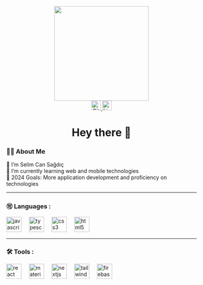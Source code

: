 <div align="center">
  <img height="250" src="https://camo.githubusercontent.com/04a9749bea37f06a808860dc70308c4782ca5df5ab43e4d3b2d313ace17088a4/68747470733a2f2f6d65646961342e67697068792e636f6d2f6d656469612f487363444c7a6b4f38454f546d676b6851502f67697068792e6769663f6369643d65636630356534373032686c6f6a32323369626c6f657674337a6869326c72776378776a7361736b6263356872367a33267269643d67697068792e6769662663743d67"  />
</div>

<div align="center">
  <a href="https://github.com/selimcansagdic/" target="_blank">
    <img src="https://img.shields.io/static/v1?message=GitHub&logo=github&label=&color=333333&logoColor=white&labelColor=333333&style=for-the-badge" height="25" alt="GitHub logo" />
  </a>
  <a href="https://www.linkedin.com/in/selim-can-sağdiç-550548248/" target="_blank">
    <img src="https://img.shields.io/static/v1?message=LinkedIn&logo=linkedin&label=&color=0077B5&logoColor=white&labelColor=0077B5&style=for-the-badge" height="25" alt="LinkedIn logo" />
  </a>
</div>

<h1 align="center">Hey there 👋</h1>

<h3 align="left">👨‍💻  About Me</h3>

<p align="left">👋 I’m Selim Can Sağdıç<br>🌱 I’m currently learning web and mobile technologies<br>🚀 2024 Goals: More application development and proficiency on technologies</p>

<hr>

<h3 align="left">🉑  Languages :</h3>

<div align="left">
  <img src="https://cdn.jsdelivr.net/gh/devicons/devicon/icons/javascript/javascript-original.svg" height="40" alt="javascript logo"  />
  <img width="12" />
  <img src="https://cdn.jsdelivr.net/gh/devicons/devicon/icons/typescript/typescript-original.svg" height="40" alt="typescript logo"  />
  <img width="12" />
  <img src="https://cdn.jsdelivr.net/gh/devicons/devicon/icons/css3/css3-original.svg" height="40" alt="css3 logo"  />
  <img width="12" />
  <img src="https://cdn.jsdelivr.net/gh/devicons/devicon/icons/html5/html5-original.svg" height="40" alt="html5 logo"  />
</div>

<hr>

<h3 align="left">🛠 Tools :</h3>

<div align="left">
  <img src="https://cdn.jsdelivr.net/gh/devicons/devicon/icons/react/react-original.svg" height="40" alt="react logo"  />
  <img width="12" />
  <img src="https://cdn.jsdelivr.net/gh/devicons/devicon/icons/materialui/materialui-original.svg" height="40" alt="materialui logo"  />
  <img width="12" />
  <img src="https://cdn.jsdelivr.net/gh/devicons/devicon/icons/nextjs/nextjs-original.svg" height="40" alt="nextjs logo"  />
  <img width="12" />
  <img src="https://cdn.jsdelivr.net/gh/devicons/devicon/icons/tailwindcss/tailwindcss-original-wordmark.svg" height="40" alt="tailwindcss logo"  />
  <img width="12" />
  <img src="https://cdn.jsdelivr.net/gh/devicons/devicon/icons/firebase/firebase-plain.svg" height="40" alt="firebase logo"  />
</div>
